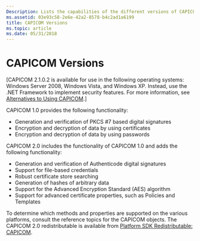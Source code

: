 ```yaml
---
Description: Lists the capabilities of the different versions of CAPICOM.
ms.assetid: 03e93c58-2e6e-42a2-8578-b4c2ad1a6199
title: CAPICOM Versions
ms.topic: article
ms.date: 05/31/2018
---
```


# CAPICOM Versions

\[CAPICOM 2.1.0.2 is available for use in the following operating systems: Windows Server 2008, Windows Vista, and Windows XP. Instead, use the .NET Framework to implement security features. For more information, see [Alternatives to Using CAPICOM](alternatives-to-using-capicom.md).\]

CAPICOM 1.0 provides the following functionality:

-   Generation and verification of PKCS \#7 based digital signatures
-   Encryption and decryption of data by using certificates
-   Encryption and decryption of data by using passwords

CAPICOM 2.0 includes the functionality of CAPICOM 1.0 and adds the following functionality:

-   Generation and verification of Authenticode digital signatures
-   Support for file-based credentials
-   Robust certificate store searching
-   Generation of hashes of arbitrary data
-   Support for the Advanced Encryption Standard (AES) algorithm
-   Support for advanced certificate properties, such as Policies and Templates

To determine which methods and properties are supported on the various platforms, consult the reference topics for the CAPICOM objects. The CAPICOM 2.0 redistributable is available from [Platform SDK Redistributable: CAPICOM](https://www.microsoft.com/download/details.aspx?id=25281).

 

 



